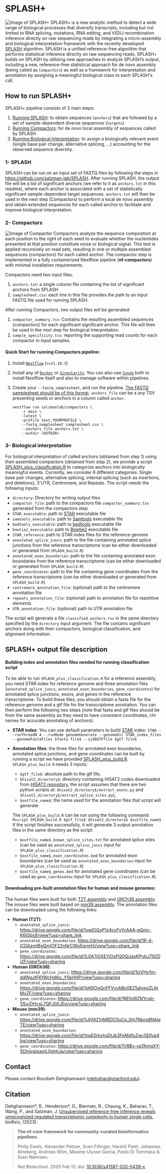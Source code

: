 # SPLASH+

![Image of SPLASH+](https://github.com/salzman-lab/SPLASH-plus/blob/main/SPLASH_plus.png)
SPLASH+ is a new analytic method to detect a wide range of biological processes that diversify transcripts, including but not limited to RNA splicing, mutations, RNA editing, and V(D)J recombination inference directly on raw sequencing reads by integrating a micro-assembly and biological interpretation framework with the recently developed [SPLASH](https://doi.org/10.1016/j.cell.2023.10.028) algorithm. SPLASH is a unified reference-free algorithm that performs statistical inference directly on raw sequencing reads. SPLASH+ builds on SPLASH by utilizing new approaches to analyze SPLASH’s output, including a new, reference-free statistical approach for de novo assembly (being called as `Compactors`) as well as a framework for interpretation and annotation by assigning a meaningful biological class to each SPLASH's call. 

## How to run SPLASH+
SPLASH+ pipeline consists of 3 main steps:
1. [Running SPLASH](https://github.com/salzman-lab/SPLASH-plus/blob/main/README.md#1--splash): to obtain sequences (`anchors`) that are followed by a set of sample-dependent diverse sequences (`targets`)
2. [Running Compactors](https://github.com/salzman-lab/SPLASH-plus/blob/main/README.md#2--compactors): for de novo local assembly of sequences called by SPLASH
3. [Running Biological Interpretation](https://github.com/salzman-lab/SPLASH-plus/blob/main/README.md#3--biological-interpretation): to assign a biologically relevant event (single base pair change, alternative splicing, ...) accounting for the observed sequence diversity.   

### 1- SPLASH
SPLASH can be run on an input set of FASTQ files by following the steps in https://github.com/salzman-lab/SPLASH. After running SPLASH, the output file will be a list of significant anchors (we refer to it as `anchors.txt` in this readme), where each anchor is associated with a set of statistically significant sample-dependent target sequences. `anchors.txt` will then be used in the next step (Compactors) to perform a local de novo assembly and obtain extended sequences for each called anchor to facilitate and improve biological interpretation.  

### 2- Compactors
![Image of Compactor](https://github.com/salzman-lab/SPLASH-plus/blob/main/Compactor.png)
Compactors analyze the sequence composition at each position to the right of each seed to evaluate whether the nucleotides presented at that position constitute noise or biological signal. This test is applied recursively on read sets, resulting in one or multiple assembled sequences (compactors) for each called anchor. The compactor step is implemented in a fully containerized Nextflow pipeline (**nf-compactors**) with minimal installation requirements. 

Compactors need two input files:
1. `anchors.txt`: a single column file containing the list of significant anchors from SPLASH
2. `samplesheet.csv`: each line in this file provides the path to an input FASTQ file used for running SPLASH.

After running Compactors, two output files will be generated:
1. `compactor_summary.tsv`: Contains the resulting assembled sequences (compactors) for each significant significant anchor. This file will then be used in the next step for biological interpretation.
2. `sample_specificity.tsv`: reporting the supporting read counts for each compactor in input samples.

#### Quick Start for running Compactors pipeline:
1. Install [`Nextflow`](https://www.nextflow.io/docs/latest/getstarted.html#installation) (`>=21.10.3`)
2. Install any of [`Docker`](https://docs.docker.com/engine/installation/) or [`Singularity`](https://www.sylabs.io/guides/3.0/user-guide/). You can also use [`Conda`](https://conda.io/miniconda.html) both to install Nextflow itself and also to manage software within pipelines.
3. Create your `--fastq_samplesheet`, and run the pipeline. [The FASTQ samplesheet should be of this format](https://raw.githubusercontent.com/nf-core/test-datasets/viralrecon/samplesheet/samplesheet_test_illumina_amplicon.csv). `anchors_file` can be a any TSV presenting seeds or anchors in a column called `anchor`.

   ```console
   nextflow run salzmanlab/compactors \
       -r main \
       -latest \
       -profile test,YOURPROFILE \
       --fastq_samplesheet samplesheet.csv \
       --anchors_file anchors.txt \
       --outdir <OUTDIR>
   ```
### 3- Biological interpretation
For biological interpretation of called anchors (obtained from step 1) using their assembled compactors (obtained from step 2), we provide a script [SPLASH_plus_classification.R](https://github.com/salzman-lab/SPLASH-plus/blob/main/SPLASH_plus_classification.R) to categorize anchors into biologically meaningful events. Currently, we consider 6 different categories: Single base pair changes, alternative splicing, internal splicing (such as insertions, and deletions), 3'UTR, Centromere, and Repeats. The script needs the following inputs:

- `directory`:  Directory for writing output files 
- `compactor_file`: path to the compactors file `compactor_summary.tsv` generated from the compactors step
- `STAR_executable`: path to [STAR](https://github.com/alexdobin/STAR) executable file
- `samtools_executable`: path to [Samtools](https://www.htslib.org/) executable file
- `bedtools_executable`: path to [bedtools](https://bedtools.readthedocs.io/en/latest/) executable file
- `bowtie2_executable`: path to [Bowtie2](https://bowtie-bio.sourceforge.net/bowtie2/index.shtml) executable file
- `STAR_reference`: path to STAR index files for the reference genome
- `annotated_splice_juncs`: path to the file containing annotated splice junctions from the reference transcriptome (can be either downloaded or generated from `SPLASH_build.R`)
- `annotated_exon_boundaries`: path to the file containing annotated exon boundaries from the reference transcriptome (can be either downloaded or generated from `SPLASH_build.R`)
- `gene_coordinates`: path to the file containing gene coordinates from the reference transcriptome (can be either downloaded or generated from `SPLASH_build.R`)
- `centromere_annotation_file`: (optional) path to the centromere annotation file
- `repeats_annotation_file`: (optional) path to annotation file for repetitive elements
- `UTR_annotation_file`: (optional) path to UTR annotation file
 
The script will generate a file `classified_anchors.tsv` in the same directory specified by the `directory` input argument. The file contains significant anchors along with their compactors, biological classification, and alignment information.

## SPLASH+ output file description

#### Building index and annotation files needed for running classification script 
To be able to run `SPLASH_plus_classification.R` for a reference assembly, you need STAR index for reference genome and three annotation files (`annotated_splice_juncs`, `annotated_exon_boundaries`, `gene_coordinates`) for annotated splice junctions, exons, and genes in the reference transcriptome. 
To build these files, you should obtain a fasta file for the reference genome and a gtf file for the transcriptome annotation. You can then perform the following two steps (note that fasta and gtf files should be from the same assembly as they need to have consistent coordinates, chr names for accurate annotating of anchors):
- **STAR index**: You can use default parameters to build [STAR](https://github.com/alexdobin/STAR) index: 
`STAR --runThreadN 4 --runMode genomeGenerate --genomeDir STAR_index_files --genomeFastaFiles $fasta file$ --sjdbGTFfile $gtf file$`
- **Annotation files**: the three files for annotated exon boundaries, annotated splice junctions, and gene coordinates can be built by running a script we have provided [SPLASH_plus_build.R](https://github.com/salzman-lab/SPLASH-plus/blob/main/SPLASH_plus_build.R). `SPLASH_plus_build.R` needs 3 inputs:
  - `$gtf_file$`: absolute path to the gtf file,
  - `$hisat2_directory$`: directory containing HISAT2 codes downloaded from [HISAT2 repository](https://github.com/DaehwanKimLab/hisat2), the script assumes that there are two python scripts at: `$hisat2_directory$/extract_exons.py` and `$hisat2_directory$/extract_splice_sites.py`),
  - `$outfile_name$`: the name used for the annotation files that script will generate.

  The `SPLASH_plus_build.R` can be run using the following command:  
  `Rscript SPLASH_build.R $gtf_file$ $hisat2_directory$ $outfile_name$`
  If the script finishes successfully, it will generate 3 output annotation files in the same directory as the script: 
  - `$outfile_name$_known_splice_sites.txt` for annotated splice sites (can be used as `annotated_splice_juncs` input for `SPLASH_plus_classification.R`) 
  - `$outfile_name$_exon_coordinates.bed` for annotated exon boundaries (can be used as `annotated_exon_boundaries` input for `SPLASH_plus_classification.R`)
  - `$outfile_name$_genes.bed` for annotated gene coordinates (can be used as `gene_coordinates` input for `SPLASH_plus_classification.R`)

#### Downloading pre-built annotation files for human and mouse genomes:
The human files were built for both [T2T assembly](https://www.ncbi.nlm.nih.gov/datasets/genome/GCF_009914755.1/) and [GRCh38 assembly](https://www.ncbi.nlm.nih.gov/datasets/genome/GCF_000001405.40/). The mouse files were built based on [mm39 assembly](https://www.ncbi.nlm.nih.gov/assembly/GCF_000001635.27/). The annotation files can be downloaded using the following links:
- **Human (T2T)**:
   - `annotated_splice_juncs`: https://drive.google.com/file/d/1owlOQyP1z4cyFvYcAAA-qQmc-K6jGbs9/view?usp=share_link
   - `annotated_exon_boundaries`: https://drive.google.com/file/d/1R-4-ICDAzmIBgQmlOF22nNrCWoSgrmHi/view?usp=share_link
   - `gene_coordinates`: https://drive.google.com/file/d/1L0A7iGXEYiOsPQ0QiJayKPybJ79ZDi2F/view?usp=sharing
- **Human (GRCh38)**:
   - `annotated_splice_juncs`: https://drive.google.com/file/d/1izVHy1m-ddlNgJtFKfWcHdtkc_Y5bHHP/view?usp=sharing
   - `annotated_exon_boundaries`: https://drive.google.com/file/d/1oK6OgQnFFVvybBo0EZ5aIyeoZLAtMyZF/view?usp=sharing
   - `gene_coordinates`: https://drive.google.com/file/d/1REfnl9ZNYcsb-1jSurDHcsL7QFJ00JEp/view?usp=sharing
 - **Mouse (mm39)**:
   - `annotated_splice_juncs`: https://drive.google.com/file/d/1iJhf421nMRDC0uCo_0jh7Nkns8NAieTE/view?usp=sharing
   - `annotated_exon_boundaries`: https://drive.google.com/file/d/1npE0rkxhsDtJk3FeMdfuZwc5Elfuk4bq/view?usp=sharing
   - `gene_coordinates`: https://drive.google.com/file/d/1V8By-yq7AmgXY-XDhipgjjsamL0ghhJa/view?usp=sharing

## Contact
Please contact Roozbeh Dehghannasiri (rdehghan@stanford.edu).

## Citation
Dehghannasiri*, R., Henderson*, G., Bierman, R., Chaung, K., Baharav, T., Wang, P., and Salzman, J. [Unsupervised reference-free inference reveals unrecognized regulated transcriptomic complexity in human single cells](https://www.biorxiv.org/content/10.1101/2022.12.06.519414v2), bioRxiv, (2023).
> **The nf-core framework for community-curated bioinformatics pipelines.**
>
> Philip Ewels, Alexander Peltzer, Sven Fillinger, Harshil Patel, Johannes Alneberg, Andreas Wilm, Maxime Ulysse Garcia, Paolo Di Tommaso & Sven Nahnsen.
>
> _Nat Biotechnol._ 2020 Feb 13. doi: [10.1038/s41587-020-0439-x](https://dx.doi.org/10.1038/s41587-020-0439-x).



